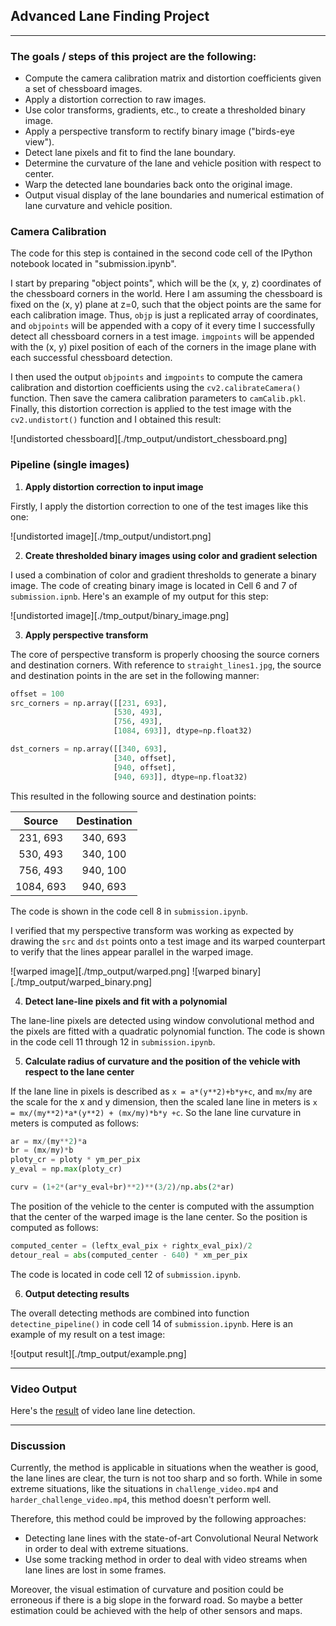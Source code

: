 ## Advanced Lane Finding Project
---

### The goals / steps of this project are the following:

* Compute the camera calibration matrix and distortion coefficients given a set of chessboard images.
* Apply a distortion correction to raw images.
* Use color transforms, gradients, etc., to create a thresholded binary image.
* Apply a perspective transform to rectify binary image ("birds-eye view").
* Detect lane pixels and fit to find the lane boundary.
* Determine the curvature of the lane and vehicle position with respect to center.
* Warp the detected lane boundaries back onto the original image.
* Output visual display of the lane boundaries and numerical estimation of lane curvature and vehicle position.

### **Camera Calibration**

The code for this step is contained in the second code cell of the IPython notebook located in "submission.ipynb".  

I start by preparing "object points", which will be the (x, y, z) coordinates of the chessboard corners in the world. Here I am assuming the chessboard is fixed on the (x, y) plane at z=0, such that the object points are the same for each calibration image.  Thus, `objp` is just a replicated array of coordinates, and `objpoints` will be appended with a copy of it every time I successfully detect all chessboard corners in a test image.  `imgpoints` will be appended with the (x, y) pixel position of each of the corners in the image plane with each successful chessboard detection. 

I then used the output `objpoints` and `imgpoints` to compute the camera calibration and distortion coefficients using the `cv2.calibrateCamera()` function.  Then save the camera calibration parameters to `camCalib.pkl`. Finally, this distortion correction is applied to the test image with the `cv2.undistort()` function and I obtained this result: 

![undistorted chessboard][./tmp_output/undistort_chessboard.png]

### Pipeline (single images)

1. **Apply distortion correction to input image**

Firstly, I apply the distortion correction to one of the test images like this one:

![undistorted image][./tmp_output/undistort.png]

2. **Create thresholded binary images using color and gradient selection**

I used a combination of color and gradient thresholds to generate a binary image. The code of creating binary image is located in Cell 6 and 7 of `submission.ipnb`. Here's an example of my output for this step:

![undistorted image][./tmp_output/binary_image.png]

3. **Apply perspective transform**

The core of perspective transform is properly choosing the source corners and destination corners. With reference to `straight_lines1.jpg`, the source and destination points in the are set in the following manner:

```python
offset = 100
src_corners = np.array([[231, 693],
                       [530, 493],
                       [756, 493],
                       [1084, 693]], dtype=np.float32)

dst_corners = np.array([[340, 693],
                       [340, offset],
                       [940, offset],
                       [940, 693]], dtype=np.float32)
```

This resulted in the following source and destination points:

| Source        | Destination   | 
|:-------------:|:-------------:| 
| 231, 693      | 340, 693      | 
| 530, 493      | 340, 100      |
| 756, 493      | 940, 100      |
| 1084, 693     | 940, 693      |

The code is shown in the code cell 8 in `submission.ipynb`.

I verified that my perspective transform was working as expected by drawing the `src` and `dst` points onto a test image and its warped counterpart to verify that the lines appear parallel in the warped image.

![warped image][./tmp_output/warped.png]
![warped binary][./tmp_output/warped_binary.png]

4. **Detect lane-line pixels and fit with a polynomial**

The lane-line pixels are detected using window convolutional method and the pixels are fitted with a quadratic polynomial function. The code is shown in the code cell 11 through 12 in `submission.ipynb`.

5. **Calculate radius of curvature and the position of the vehicle with respect to the lane center**

If the lane line in pixels is described as ```x = a*(y**2)+b*y+c```, and `mx`/`my` are the scale for the x and y dimension, then the scaled lane line in meters is ```x = mx/(my**2)*a*(y**2) + (mx/my)*b*y +c```. So the lane line curvature in meters is computed as follows:

```python
ar = mx/(my**2)*a
br = (mx/my)*b
ploty_cr = ploty * ym_per_pix
y_eval = np.max(ploty_cr)

curv = (1+2*(ar*y_eval+br)**2)**(3/2)/np.abs(2*ar)
```

The position of the vehicle to the center is computed with the assumption that the center of the warped image is the lane center. So the position is computed as follows:

```python
computed_center = (leftx_eval_pix + rightx_eval_pix)/2
detour_real = abs(computed_center - 640) * xm_per_pix

```

The code is located in code cell 12 of `submission.ipynb`.

6. **Output detecting results**

The overall detecting methods are combined into function `detectine_pipeline()` in code cell 14 of `submission.ipynb`. Here is an example of my result on a test image:

![output result][./tmp_output/example.png]

---

### Video Output

Here's the [result](./tmp_output/project_res.mp4) of video lane line detection.

---

### Discussion

Currently, the method is applicable in situations when the weather is good, the lane lines are clear, the turn is not too sharp and so forth. While in some extreme situations, like the situations in  `challenge_video.mp4` and `harder_challenge_video.mp4`, this method doesn't perform well.

Therefore, this method could be improved by the following approaches:
* Detecting lane lines with the state-of-art Convolutional Neural Network in order to deal with extreme situations.
* Use some tracking method in order to deal with video streams when lane lines are lost in some frames.

Moreover, the visual estimation of curvature and position could be erroneous if there is a big slope in the forward road. So maybe a better estimation could be achieved with the help of other sensors and maps.